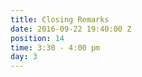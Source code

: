 ```yaml
---
title: Closing Remarks
date: 2016-09-22 19:40:00 Z
position: 14
time: 3:30 - 4:00 pm
day: 3
---
```


